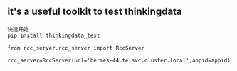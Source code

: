## it's a useful toolkit to test thinkingdata

```
快速开始
pip install thinkingdata_test

from rcc_server.rcc_server import RccServer 

rcc_server=RccServer(url='hermes-44.te.svc.cluster.local',appid=appid)
